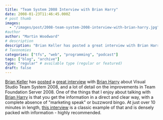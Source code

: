 ```yaml
---
title: "Team System 2008 Interview with Brian Harry"
date: 2008-01-23T11:46:45.000Z
# post thumb
images:
  - "/images/post/2008-team-system-2008-interview-with-brian-harry.jpg"
#author
author: "Martin Woodward"
# description
description: "Brian Keller has posted a great interview with Brian Harry about Visual Studio Team System 2008, and a lot of detail on the improvements in."
# Taxonomies
categories: ["tfs", "web", "programming", "podcast"]
tags: ["blog", "archive"]
type: "regular" # available type (regular or featured)
draft: false
---
```

[Brian Keller](http://blogs.msdn.com/briankel/) has [posted](http://blogs.msdn.com/briankel/archive/2008/01/18/my-virtual-teched-interview-with-brian-harry.aspx) a [great interview](http://www.virtualteched.com/Videos/SA_1_bkeller_FINAL_500k.wmv) with [Brian Harry](http://blogs.msdn.com/bharry/) about Visual Studio Team System 2008, and a lot of detail on the improvements in Team Foundation Server 2008.  One of the things that I enjoy about talking with [Brian Harry](http://blogs.msdn.com/bharry/) is that you get the information in a direct and clear way, with a complete absence of "marketing speak" or buzzword bingo.  At just over 10 minutes in length, [this interview](http://www.virtualteched.com/Videos/SA_1_bkeller_FINAL_500k.wmv) is a classic example of that and is densely packed with information - highly recommended.